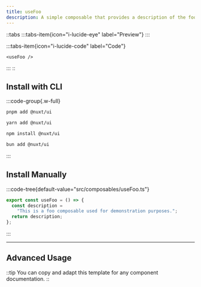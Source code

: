 ```yaml
---
title: useFoo
description: A simple composable that provides a description of the foo feature.
---
```


::tabs
  :::tabs-item{icon="i-lucide-eye" label="Preview"}
    <use-foo />
  :::

  :::tabs-item{icon="i-lucide-code" label="Code"}
  ```vue
  <useFoo />
  ```
  :::
::

## Install with CLI 

:::code-group{.w-full}
  ```bash [pnpm]
  pnpm add @nuxt/ui
  ```
  
  ```bash [yarn]
  yarn add @nuxt/ui
  ```
  
  ```bash [npm]
  npm install @nuxt/ui
  ```
  
  ```bash [bun]
  bun add @nuxt/ui
  ```
:::


## Install Manually

:::code-tree{default-value="src/composables/useFoo.ts"}


```ts [src/composables/useFoo.ts]
export const useFoo = () => {
  const description =
    "This is a foo composable used for demonstration purposes.";
  return description;
};

```


:::

--- 





## Advanced Usage

<!-- Add more code-preview/code-group/code-tree blocks as needed for advanced examples -->

::tip
You can copy and adapt this template for any component documentation.
::